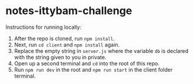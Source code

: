# notes-ittybam-challenge

Instructions for running locally:

1) After the repo is cloned, run `npm install`. 
2) Next, run `cd client` and `npm install` again.
3) Replace the empty string in `server.js` where the variable `db` is declared with the string given to you in private.
4) Open up a second terminal and `cd` into the root of this repo.
5) Run `npm run dev` in the root and `npm run start` in the client folder terminal.

